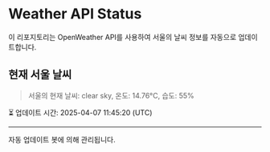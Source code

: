 
# Weather API Status

이 리포지토리는 OpenWeather API를 사용하여 서울의 날씨 정보를 자동으로 업데이트합니다.

## 현재 서울 날씨
> 서울의 현재 날씨: clear sky, 온도: 14.76°C, 습도: 55%

⏳ 업데이트 시간: 2025-04-07 11:45:20 (UTC)

---
자동 업데이트 봇에 의해 관리됩니다.
